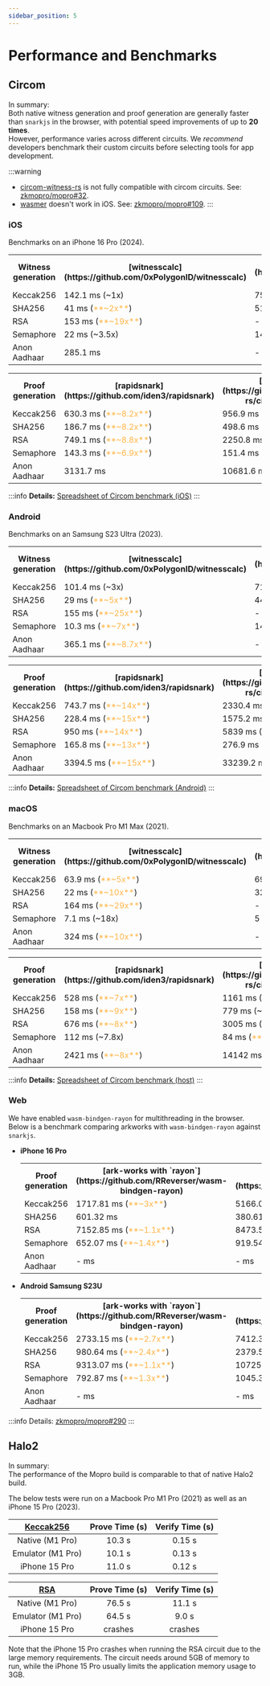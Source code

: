 ```yaml
---
sidebar_position: 5
---
```


# Performance and Benchmarks

## Circom

In summary: <br/>
Both native witness generation and proof generation are generally faster than `snarkjs` in the browser, with potential speed improvements of up to **20 times**. <br/>
However, performance varies across different circuits.
We _recommend_ developers benchmark their custom circuits before selecting tools for app development.

:::warning

-   [circom-witness-rs](https://github.com/philsippl/circom-witness-rs) is not fully compatible with circom circuits. See: [zkmopro/mopro#32](https://github.com/zkmopro/mopro/issues/32).
-   [wasmer](https://github.com/arkworks-rs/circom-compat) doesn't work in iOS. See: [zkmopro/mopro#109](https://github.com/zkmopro/mopro/issues/109).
    :::

### iOS

Benchmarks on an iPhone 16 Pro (2024).

  <table>
    <tr>
      <th>Witness generation</th>
      <th>[witnesscalc](https://github.com/0xPolygonID/witnesscalc)</th>
      <th>[circom-witnesscalc](https://github.com/iden3/circom-witnesscalc)</th>
      <th>[wasmer](https://github.com/arkworks-rs/circom-compat)</th>
      <th>[w2c](https://github.com/vimwitch/rust-witness)</th>
      <th>[snarkjs](https://github.com/iden3/snarkjs)</th>
    </tr>
    <tr>
      <td>Keccak256</td>
      <td>142.1 ms (~1x)</td>
      <td>75.4 ms (<font color="FFB546">**~2x**</font>)</td>
      <td>287.7 ms (slower)</td>
      <td>140 ms (~1x)</td>
      <td>147.1 ms </td>
    </tr>
    <tr>
      <td>SHA256</td>
      <td>41 ms (<font color="FFB546">**~2x**</font>)</td>
      <td>51.3 ms (~1.7x)</td>
      <td>171.3  ms (slower)</td>
      <td>93.9 ms (~1x)</td>
      <td>91.8 ms </td>
    </tr>
    <tr>
      <td>RSA</td>
      <td>153 ms (<font color="FFB546">**~19x**</font>)</td>
      <td>-</td>
      <td>2937.5 ms (~1x)</td>
      <td>2312.3 ms (~1.2x)</td>
      <td>2979.5 ms </td>
    </tr>
    <tr>
      <td>Semaphore</td>
      <td>22 ms (~3.5x)</td>
      <td>14.6 ms (<font color="FFB546">**~5.3x**</font>)</td>
      <td>266.5 ms (slower)</td>
      <td>38.9 ms (~2x)</td>
      <td>77.6 ms</td>
    </tr>
    <tr>
      <td>Anon Aadhaar</td>
      <td>285.1 ms</td>
      <td>-</td>
      <td>3284.7 ms</td>
      <td>1490.8 ms</td>
      <td>-</td>
    </tr>
  </table>

  <table>
    <tr>
      <th>Proof generation</th>
      <th>[rapidsnark](https://github.com/iden3/rapidsnark)</th>
      <th>[ark-works](https://github.com/arkworks-rs/circom-compat)</th>
      <th>[snarkjs](https://github.com/iden3/snarkjs)</th>
    </tr>
    <tr>
      <td>Keccak256</td>
      <td>630.3 ms (<font color="FFB546">**~8.2x**</font>)</td>
      <td>956.9 ms (~5.4x)</td>
      <td>5182.1 ms</td>
    </tr>
    <tr>
      <td>SHA256</td>
      <td>186.7 ms (<font color="FFB546">**~8.2x**</font>)</td>
      <td>498.6 ms (~3x)</td>
      <td>1487  ms</td>
    </tr>
    <tr>
      <td>RSA</td>
      <td>749.1 ms (<font color="FFB546">**~8.8x**</font>)</td>
      <td>2250.8 ms (~3x)</td>
      <td>6604.5 ms</td>
    </tr>
    <tr>
      <td>Semaphore</td>
      <td>143.3 ms (<font color="FFB546">**~6.9x**</font>)</td>
      <td>151.4 ms (~6.6x)</td>
      <td>1001.6 ms</td>
    </tr>
    <tr>
      <td>Anon Aadhaar</td>
      <td>3131.7 ms</td>
      <td>10681.6 ms</td>
      <td>-</td>
    </tr>
  </table>

:::info
**Details:** [Spreadsheet of Circom benchmark (iOS)](https://docs.google.com/spreadsheets/d/1MFABmsYSUsWDmhbjleqhBXk7nkYwhu589yK-CHtRkNI/edit?usp=sharing)
:::

### Android

Benchmarks on an Samsung S23 Ultra (2023).

  <table>
    <tr>
      <th>Witness generation</th>
      <th>[witnesscalc](https://github.com/0xPolygonID/witnesscalc)</th>
      <th>[circom-witnesscalc](https://github.com/iden3/circom-witnesscalc)</th>
      <th>[wasmer](https://github.com/arkworks-rs/circom-compat)</th>
      <th>[w2c](https://github.com/vimwitch/rust-witness)</th>
      <th>[snarkjs](https://github.com/iden3/snarkjs)</th>
    </tr>
    <tr>
      <td>Keccak256</td>
      <td>101.4 ms (~3x)</td>
      <td>71 ms (<font color="FFB546">**~4x**</font>)</td>
      <td>507.3 ms (slower)</td>
      <td>210.5 ms (~1.3x)</td>
      <td>292.3 ms</td>
    </tr>
    <tr>
      <td>SHA256</td>
      <td>29 ms (<font color="FFB546">**~5x**</font>)</td>
      <td>44 ms (~3.5x)</td>
      <td>271.6 ms (slower)</td>
      <td>106.9 ms (~1.4x)</td>
      <td>157.9 ms</td>
    </tr>
    <tr>
      <td>RSA</td>
      <td>155 ms (<font color="FFB546">**~25x**</font>)</td>
      <td>-</td>
      <td>4723 ms (slower)</td>
      <td>3751 ms (~1x)</td>
      <td>3958 ms</td>
    </tr>
    <tr>
      <td>Semaphore</td>
      <td>10.3 ms (<font color="FFB546">**~7x**</font>)</td>
      <td>14.7 ms (~5x)</td>
      <td>416.9 ms (slower)</td>
      <td>32.8 ms (~2x)</td>
      <td>74.1 ms</td>
    </tr>
    <tr>
      <td>Anon Aadhaar</td>
      <td>365.1 ms (<font color="FFB546">**~8.7x**</font>)</td>
      <td>-</td>
      <td>5359.6 ms (slower)</td>
      <td>2716.4 ms (~1.1x)</td>
      <td>3207.5 ms</td>
    </tr>
  </table>

  <table>
    <tr>
      <th>Proof generation</th>
      <th>[rapidsnark](https://github.com/iden3/rapidsnark)</th>
      <th>[ark-works](https://github.com/arkworks-rs/circom-compat)</th>
      <th>[snarkjs](https://github.com/iden3/snarkjs)</th>
    </tr>
    <tr>
      <td>Keccak256</td>
      <td>743.7 ms (<font color="FFB546">**~14x**</font>)</td>
      <td>2330.4 ms (~4.7x)</td>
      <td>11096.4 ms</td>
    </tr>
    <tr>
      <td>SHA256</td>
      <td>228.4 ms (<font color="FFB546">**~15x**</font>) </td>
      <td>1575.2 ms (~2x)</td>
      <td>3514.8 ms</td>
    </tr>
    <tr>
      <td>RSA</td>
      <td>950 ms (<font color="FFB546">**~14x**</font>)</td>
      <td>5839 ms (~2.3x)</td>
      <td>13442 ms</td>
    </tr>
    <tr>
      <td>Semaphore</td>
      <td>165.8 ms (<font color="FFB546">**~13x**</font>)</td>
      <td>276.9 ms (~7.7x)</td>
      <td>2146 ms</td>
    </tr>
    <tr>
      <td>Anon Aadhaar</td>
      <td>3394.5 ms (<font color="FFB546">**~15x**</font>)</td>
      <td>33239.2 ms (~1.5x)</td>
      <td>51546.3 ms</td>
    </tr>
  </table>

:::info
**Details:** [Spreadsheet of Circom benchmark (Android)](https://docs.google.com/spreadsheets/d/1TDgL2NXxYl8UH-RZPWfWdawY0tjxf3c6l8B11_FG7Kg/edit?usp=sharing)
:::

### macOS

Benchmarks on an Macbook Pro M1 Max (2021).

  <table>
    <tr>
      <th>Witness generation</th>
      <th>[witnesscalc](https://github.com/0xPolygonID/witnesscalc)</th>
      <th>[circom-witnesscalc](https://github.com/iden3/circom-witnesscalc)</th>
      <th>[wasmer](https://github.com/arkworks-rs/circom-compat)</th>
      <th>[w2c](https://github.com/vimwitch/rust-witness)</th>
      <th>[snarkjs](https://github.com/iden3/snarkjs)</th>
    </tr>
    <tr>
      <td>Keccak256</td>
      <td>63.9 ms (<font color="FFB546">**~5x**</font>)</td>
      <td>69.6 ms (~5x)</td>
      <td>507.7 ms (slower)</td>
      <td>214.6 ms (~1.6x)</td>
      <td>348.7 ms</td>
    </tr>
    <tr>
      <td>SHA256</td>
      <td>22 ms (<font color="FFB546">**~10x**</font>)</td>
      <td>32 ms (~7x)</td>
      <td>272 ms (slower)</td>
      <td>112 ms (~2x)</td>
      <td>225 ms</td>
    </tr>
    <tr>
      <td>RSA</td>
      <td>164 ms (<font color="FFB546">**~29x**</font>)</td>
      <td>-</td>
      <td>5326 ms (slower)</td>
      <td>4796 ms (slower)</td>
      <td>4777 ms</td>
    </tr>
    <tr>
      <td>Semaphore</td>
      <td>7.1 ms (~18x)</td>
      <td>5 ms (<font color="FFB546">**~26x**</font>)</td>
      <td>287 ms (slower)</td>
      <td>34.9 ms (~3.7x)</td>
      <td>130 ms</td>
    </tr>
    <tr>
      <td>Anon Aadhaar</td>
      <td>324 ms (<font color="FFB546">**~10x**</font>)</td>
      <td>-</td>
      <td>5369 ms (slower)</td>
      <td>2902 ms (~1.2x)</td>
      <td>3437 ms</td>
    </tr>
  </table>

  <table>
    <tr>
      <th>Proof generation</th>
      <th>[rapidsnark](https://github.com/iden3/rapidsnark)</th>
      <th>[ark-works](https://github.com/arkworks-rs/circom-compat)</th>
      <th>[snarkjs](https://github.com/iden3/snarkjs)</th>
    </tr>
    <tr>
      <td>Keccak256</td>
      <td>528 ms (<font color="FFB546">**~7x**</font>)</td>
      <td>1161 ms (~3.3x)</td>
      <td>3873 ms</td>
    </tr>
    <tr>
      <td>SHA256</td>
      <td>158 ms (<font color="FFB546">**~9x**</font>) </td>
      <td>779 ms (~2x)</td>
      <td>1462 ms</td>
    </tr>
    <tr>
      <td>RSA</td>
      <td>676 ms (<font color="FFB546">**~8x**</font>)</td>
      <td>3005 ms (~1.8x)</td>
      <td>5553 ms</td>
    </tr>
    <tr>
      <td>Semaphore</td>
      <td>112 ms (~7.8x)</td>
      <td>84 ms (<font color="FFB546">**~10x**</font>)</td>
      <td>877 ms</td>
    </tr>
    <tr>
      <td>Anon Aadhaar</td>
      <td>2421 ms (<font color="FFB546">**~8x**</font>)</td>
      <td>14142 ms (~1.3x)</td>
      <td>19794 ms</td>
    </tr>
  </table>

:::info
**Details:** [Spreadsheet of Circom benchmark (host)](https://docs.google.com/spreadsheets/d/1irKg_TOP-yXms8igwCN_3OjVrtFe5gTHkuF0RbrVuho/edit?usp=sharing)
:::

### Web

We have enabled `wasm-bindgen-rayon` for multithreading in the browser. Below is a benchmark comparing arkworks with `wasm-bindgen-rayon` against `snarkjs`.

-   **iPhone 16 Pro**

    <table>
      <tr>
        <th>Proof generation</th>
        <th>[ark-works with `rayon`](https://github.com/RReverser/wasm-bindgen-rayon)</th>
        <th>[snarkjs](https://github.com/iden3/snarkjs)</th>
      </tr>
      <tr>
        <td>Keccak256</td>
        <td>1717.81 ms	 (<font color="FFB546">**~3x**</font>)</td>
        <td>5166.02 ms</td>
      </tr>
      <tr>
        <td>SHA256</td>
        <td>601.32 ms	</td>
        <td>380.61 ms (<font color="FFB546">**~1.5x**</font>) </td>
      </tr>
      <tr>
        <td>RSA</td>
        <td>7152.85 ms (<font color="FFB546">**~1.1x**</font>)</td>
        <td>8473.58 ms</td>
      </tr>
      <tr>
        <td>Semaphore</td>
        <td>652.07 ms (<font color="FFB546">**~1.4x**</font>)</td>
        <td>919.54 ms</td>
      </tr>
      <tr>
        <td>Anon Aadhaar</td>
        <td>- ms</td>
        <td>- ms</td>
      </tr>
    </table>

-   **Android Samsung S23U**

    <table>
      <tr>
        <th>Proof generation</th>
        <th>[ark-works with `rayon`](https://github.com/RReverser/wasm-bindgen-rayon)</th>
        <th>[snarkjs](https://github.com/iden3/snarkjs)</th>
      </tr>
      <tr>
        <td>Keccak256</td>
        <td>2733.15 ms	 (<font color="FFB546">**~2.7x**</font>)</td>
        <td>7412.39 ms</td>
      </tr>
      <tr>
        <td>SHA256</td>
        <td>980.64 ms	(<font color="FFB546">**~2.4x**</font>) </td>
        <td>2379.58 ms</td>
      </tr>
      <tr>
        <td>RSA</td>
        <td>9313.07 ms (<font color="FFB546">**~1.1x**</font>)</td>
        <td>10725.49 ms</td>
      </tr>
      <tr>
        <td>Semaphore</td>
        <td>792.87 ms	(<font color="FFB546">**~1.3x**</font>)</td>
        <td>1045.34 ms</td>
      </tr>
      <tr>
        <td>Anon Aadhaar</td>
        <td>- ms</td>
        <td>- ms</td>
      </tr>
    </table>

:::info
Details: [zkmopro/mopro#290](https://github.com/zkmopro/mopro/issues/290)
:::

## Halo2

In summary: <br/>
The performance of the Mopro build is comparable to that of native Halo2 build. <br/>

The below tests were run on a Macbook Pro M1 Pro (2021) as well as an iPhone 15 Pro (2023).

| [Keccak256](https://github.com/ElusAegis/halo2-keccak-stable.git) | Prove Time (s) | Verify Time (s) |
| :---------------------------------------------------------------: | :------------: | :-------------: |
|                          Native (M1 Pro)                          |     10.3 s     |     0.15 s      |
|                         Emulator (M1 Pro)                         |     10.1 s     |     0.13 s      |
|                           iPhone 15 Pro                           |     11.0 s     |     0.12 s      |

| [RSA](https://github.com/ElusAegis/halo2-rsa-mopro.git) | Prove Time (s) | Verify Time (s) |
| :-----------------------------------------------------: | :------------: | :-------------: |
|                     Native (M1 Pro)                     |     76.5 s     |     11.1 s      |
|                    Emulator (M1 Pro)                    |     64.5 s     |      9.0 s      |
|                      iPhone 15 Pro                      |    crashes     |     crashes     |

Note that the iPhone 15 Pro crashes when running the RSA circuit due to the large memory requirements. The circuit needs
around 5GB of memory to run, while the iPhone 15 Pro usually limits the application memory usage to 3GB.
